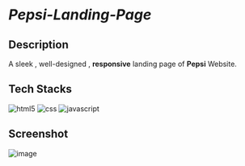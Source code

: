 # ***Pepsi-Landing-Page***

## Description
A sleek , well-designed , <b>responsive</b> landing page of <b>Pepsi</b> Website.


## Tech Stacks
<p>
<img src="https://img.shields.io/badge/HTML5-E34F26?style=for-the-badge&logo=html5&logoColor=white" alt="html5" />
<img src="https://img.shields.io/badge/CSS3-1572B6?style=for-the-badge&logo=css3&logoColor=white" alt="css" />
<img src="https://img.shields.io/badge/JavaScript-F7DF1E?style=for-the-badge&logo=javascript&logoColor=black" alt="javascript" />
</p>

## Screenshot
![image](https://user-images.githubusercontent.com/96786500/164974225-df6cb43b-364b-4262-bd6a-fd53a68ae825.png)
